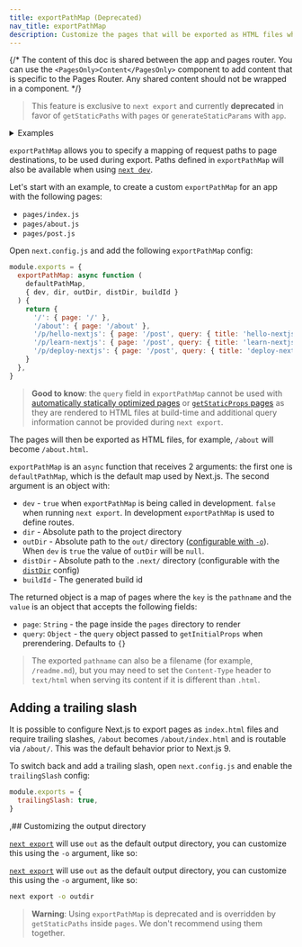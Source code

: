 ```yaml
---
title: exportPathMap (Deprecated)
nav_title: exportPathMap
description: Customize the pages that will be exported as HTML files when using `next export`.
---
```


{/* The content of this doc is shared between the app and pages router. You can use the `<PagesOnly>Content</PagesOnly>` component to add content that is specific to the Pages Router. Any shared content should not be wrapped in a component. */}

> This feature is exclusive to `next export` and currently **deprecated** in favor of `getStaticPaths` with `pages` or `generateStaticParams` with `app`.

<details>
  <summary>Examples</summary>
  
- [Static Export](https://github.com/vercel/next.js/tree/canary/examples/with-static-export)

</details>

`exportPathMap` allows you to specify a mapping of request paths to page destinations, to be used during export. Paths defined in `exportPathMap` will also be available when using [`next dev`](/docs/app/api-reference/next-cli#development).

Let's start with an example, to create a custom `exportPathMap` for an app with the following pages:

- `pages/index.js`
- `pages/about.js`
- `pages/post.js`

Open `next.config.js` and add the following `exportPathMap` config:

```js filename="next.config.js"
module.exports = {
  exportPathMap: async function (
    defaultPathMap,
    { dev, dir, outDir, distDir, buildId }
  ) {
    return {
      '/': { page: '/' },
      '/about': { page: '/about' },
      '/p/hello-nextjs': { page: '/post', query: { title: 'hello-nextjs' } },
      '/p/learn-nextjs': { page: '/post', query: { title: 'learn-nextjs' } },
      '/p/deploy-nextjs': { page: '/post', query: { title: 'deploy-nextjs' } },
    }
  },
}
```

> **Good to know**: the `query` field in `exportPathMap` cannot be used with [automatically statically optimized pages](/docs/pages/building-your-application/rendering/automatic-static-optimization) or [`getStaticProps` pages](/docs/pages/building-your-application/data-fetching/get-static-props) as they are rendered to HTML files at build-time and additional query information cannot be provided during `next export`.

The pages will then be exported as HTML files, for example, `/about` will become `/about.html`.

`exportPathMap` is an `async` function that receives 2 arguments: the first one is `defaultPathMap`, which is the default map used by Next.js. The second argument is an object with:

- `dev` - `true` when `exportPathMap` is being called in development. `false` when running `next export`. In development `exportPathMap` is used to define routes.
- `dir` - Absolute path to the project directory
- `outDir` - Absolute path to the `out/` directory ([configurable with `-o`](#customizing-the-output-directory)). When `dev` is `true` the value of `outDir` will be `null`.
- `distDir` - Absolute path to the `.next/` directory (configurable with the [`distDir`](/docs/pages/api-reference/next-config-js/distDir) config)
- `buildId` - The generated build id

The returned object is a map of pages where the `key` is the `pathname` and the `value` is an object that accepts the following fields:

- `page`: `String` - the page inside the `pages` directory to render
- `query`: `Object` - the `query` object passed to `getInitialProps` when prerendering. Defaults to `{}`

> The exported `pathname` can also be a filename (for example, `/readme.md`), but you may need to set the `Content-Type` header to `text/html` when serving its content if it is different than `.html`.

## Adding a trailing slash

It is possible to configure Next.js to export pages as `index.html` files and require trailing slashes, `/about` becomes `/about/index.html` and is routable via `/about/`. This was the default behavior prior to Next.js 9.

To switch back and add a trailing slash, open `next.config.js` and enable the `trailingSlash` config:

```js filename="next.config.js"
module.exports = {
  trailingSlash: true,
}
```

,## Customizing the output directory

<AppOnly>

[`next export`](/docs/app/building-your-application/deploying/static-exports) will use `out` as the default output directory, you can customize this using the `-o` argument, like so:

</AppOnly>

<PagesOnly>

[`next export`](/docs/pages/building-your-application/deploying/static-exports) will use `out` as the default output directory, you can customize this using the `-o` argument, like so:

</PagesOnly>

```bash filename="Terminal"
next export -o outdir
```

> **Warning**: Using `exportPathMap` is deprecated and is overridden by `getStaticPaths` inside `pages`. We don't recommend using them together.
